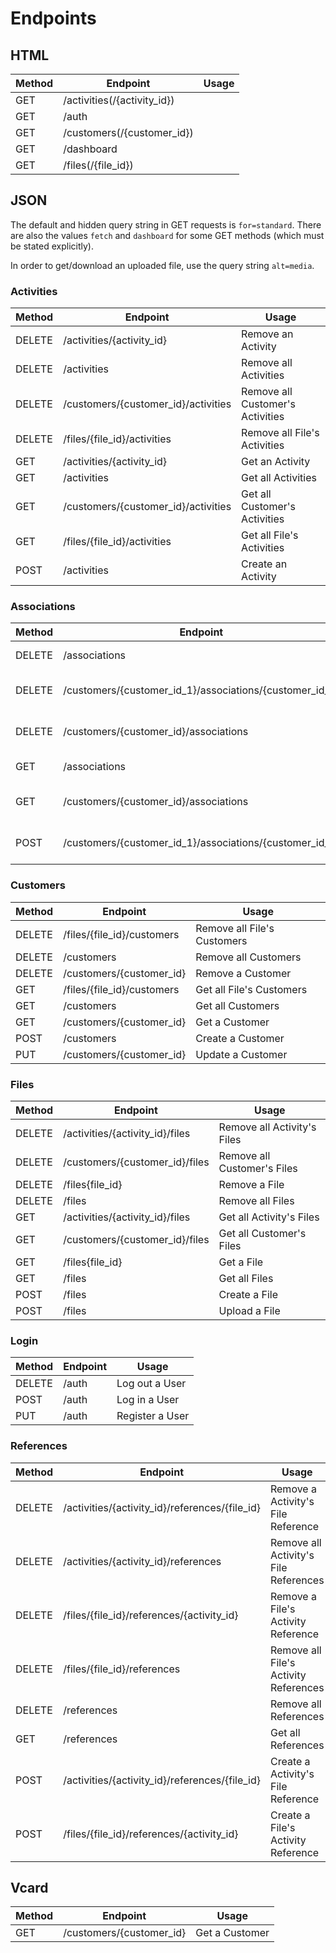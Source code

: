 # Endpoints

## HTML

Method|Endpoint|Usage
---|---|---
GET|/activities(/{activity_id})|
GET|/auth|
GET|/customers(/{customer_id})|
GET|/dashboard|
GET|/files(/{file_id})|

## JSON

The default and hidden query string in GET requests is `for=standard`. There are also the values `fetch` and `dashboard` for some GET methods (which must be stated explicitly).

In order to get/download an uploaded file, use the query string `alt=media`.

### Activities

Method|Endpoint|Usage
---|---|---
DELETE|/activities/{activity_id}|Remove an Activity
DELETE|/activities|Remove all Activities
DELETE|/customers/{customer_id}/activities|Remove all Customer's Activities
DELETE|/files/{file_id}/activities|Remove all File's Activities
GET|/activities/{activity_id}|Get an Activity
GET|/activities|Get all Activities
GET|/customers/{customer_id}/activities|Get all Customer's Activities
GET|/files/{file_id}/activities|Get all File's Activities
POST|/activities|Create an Activity

### Associations

Method|Endpoint|Usage
---|---|---
DELETE|/associations|Remove all Associations
DELETE|/customers/{customer_id_1}/associations/{customer_id_2}|Remove a Customer's Association
DELETE|/customers/{customer_id}/associations|Remove all Customer's Associations
GET|/associations|Get all Associations
GET|/customers/{customer_id}/associations|Get all Customer's Associations
POST|/customers/{customer_id_1}/associations/{customer_id_2}|Create a Customer's Association

### Customers

Method|Endpoint|Usage
---|---|---
DELETE|/files/{file_id}/customers|Remove all File's Customers
DELETE|/customers|Remove all Customers
DELETE|/customers/{customer_id}|Remove a Customer
GET|/files/{file_id}/customers|Get all File's Customers
GET|/customers|Get all Customers
GET|/customers/{customer_id}|Get a Customer
POST|/customers|Create a Customer
PUT|/customers/{customer_id}|Update a Customer

### Files

Method|Endpoint|Usage
---|---|---
DELETE|/activities/{activity_id}/files|Remove all Activity's Files
DELETE|/customers/{customer_id}/files|Remove all Customer's Files
DELETE|/files{file_id}|Remove a File
DELETE|/files|Remove all Files
GET|/activities/{activity_id}/files|Get all Activity's Files
GET|/customers/{customer_id}/files|Get all Customer's Files
GET|/files{file_id}|Get a File
GET|/files|Get all Files
POST|/files|Create a File
POST|/files|Upload a File

### Login

Method|Endpoint|Usage
---|---|---
DELETE|/auth|Log out a User
POST|/auth|Log in a User
PUT|/auth|Register a User

### References

Method|Endpoint|Usage
---|---|---
DELETE|/activities/{activity_id}/references/{file_id}|Remove a Activity's File Reference
DELETE|/activities/{activity_id}/references|Remove all Activity's File References
DELETE|/files/{file_id}/references/{activity_id}|Remove a File's Activity Reference
DELETE|/files/{file_id}/references|Remove all File's Activity References
DELETE|/references|Remove all References
GET|/references|Get all References
POST|/activities/{activity_id}/references/{file_id}|Create a Activity's File Reference
POST|/files/{file_id}/references/{activity_id}|Create a File's Activity Reference

## Vcard

Method|Endpoint|Usage
---|---|---
GET|/customers/{customer_id}|Get a Customer
